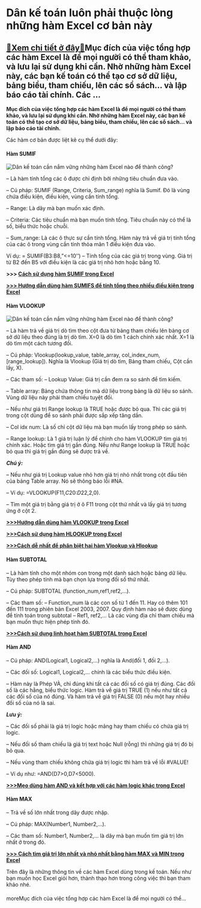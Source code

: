 Dân kế toán luôn phải thuộc lòng những hàm Excel cơ bản này
===========================================================

[:gift:Xem chi tiết ở đây:gift:](https://hddtvn.com/dan-ke-toan-luon-phai-thuoc-long-nhung-ham-excel-co-ban-nay/)Mục đích của việc tổng hợp các hàm Excel là để mọi người có thể tham khảo, và lưu lại sử dụng khi cần. Nhờ những hàm Excel này, các bạn kế toán có thể tạo cơ sở dữ liệu, bảng biểu, tham chiếu, lên các sổ sách… và lập báo cáo tài chính. Các …
-------------------------------------------------------------------------------------------------------------------------------------------------------------------------------------------------------------------------------------------------

**Mục đích của việc tổng hợp các hàm Excel là để mọi người có thể tham khảo, và lưu lại sử dụng khi cần. Nhờ những hàm Excel này, các bạn kế toán có thể tạo cơ sở dữ liệu, bảng biểu, tham chiếu, lên các sổ sách… và lập báo cáo tài chính.**


Các hàm cơ bản được liệt kê cụ thể dưới đây:


#### **Hàm SUMIF**


![Dân kế toán cần nắm vững những hàm Excel nào để thành công?](https://hddtvn.com/wp-content/uploads/2021/01/cach-dung-ham-sumif-trong-excel-1.jpg "Dân kế toán cần nắm vững những hàm Excel nào để thành công?")


– Là hàm tính tổng các ô được chỉ định bởi những tiêu chuẩn đưa vào.


– Cú pháp: SUMIF (Range, Criteria, Sum\_range) nghĩa là Sumif. Đó là vùng chứa điều kiện, điều kiện, vùng cần tính tổng.


– Range: Là dãy mà bạn muốn xác định.


– Criteria: Các tiêu chuẩn mà bạn muốn tính tổng. Tiêu chuẩn này có thể là số, biểu thức hoặc chuỗi.


– Sum\_range: Là các ô thực sự cần tính tổng. Hàm này trả về giá trị tính tổng của các ô trong vùng cần tính thỏa mãn 1 điều kiện đưa vào.


Ví dụ: = SUMIF(B3:B8,”<=10’’) – Tính tổng của các giá trị trong vùng. Giá trị từ B2 đến B5 với điều kiện là các giá trị nhỏ hơn hoặc bằng 10.


**>>> [Cách sử dụng hàm SUMIF trong Excel](#)**


[**>>> Hướng dẫn dùng hàm SUMIFS để tính tổng theo nhiều điều kiện trong Excel**](#)


#### **Hàm VLOOKUP**


![Dân kế toán cần nắm vững những hàm Excel nào để thành công?](https://hddtvn.com/wp-content/uploads/2021/01/ham-vlookup-trong-excel-ke-toan-kho.png "Dân kế toán cần nắm vững những hàm Excel nào để thành công?")


– Là hàm trả về giá trị dò tìm theo cột đưa từ bảng tham chiếu lên bảng cơ sở dữ liệu theo đúng là trị dò tìm. X=0 là dò tìm 1 cách chính xác nhất. X=1 là dò tìm một cách tương đối.


– Cú pháp: Vlookup(lookup\_value, table\_array, col\_index\_num,[range\_lookup]). Nghĩa là Vlookup (Giá trị dò tìm, Bảng tham chiếu, Cột cần lấy, X).


– Các tham số: – Lookup Value: Giá trị cần đem ra so sánh để tìm kiếm.


– Table array: Bảng chứa thông tin mà dữ liệu trong bảng là dữ liệu so sánh. Vùng dữ liệu này phải tham chiếu tuyệt đối.


– Nếu như giá trị Range lookup là TRUE hoặc được bỏ qua. Thì các giá trị trong cột dùng để so sánh phải được sắp xếp tăng dần.


– Col idx num: Là số chỉ cột dữ liệu mà bạn muốn lấy trong phép so sánh.


– Range lookup: Là 1 giá trị luận lý để chỉnh cho hàm VLOOKUP tìm giá trị chính xác. Hoặc tìm giá trị gần đúng. Nếu như Range lookup là TRUE hoặc bỏ qua thì giá trị gần đúng sẽ được trả về.


***Chú ý:***


– Nếu như giá trị Lookup value nhỏ hơn giá trị nhỏ nhất trong cột đầu tiên của bảng Table array. Nó sẽ thông báo lỗi #NA.


– Ví dụ: =VLOOKUP(F11,$C$20:$D$22,2,0).


– Tìm một giá trị bằng giá trị ở ô F11 trong cột thứ nhất và lấy giá trị tương ứng ở cột 2.


[**>>>Hướng dẫn dùng hàm VLOOKUP trong Excel**](#)


[**>>>Cách sử dụng hàm HLOOKUP trong Excel**](#)


[**>>>Cách dễ nhất để phân biệt hai hàm Vlookup và Hlookup**](#)


#### **Hàm SUBTOTAL**


– Là hàm tính cho một nhóm con trong một danh sách hoặc bảng dữ liệu. Tùy theo phép tính mà bạn chọn lựa trong đối số thứ nhất.


– Cú pháp: SUBTOTAL (function\_num,ref1,ref2,…).


– Các tham số: – Function\_num là các con số từ 1 đến 11. Hay có thêm 101 đến 111 trong phiên bản Excel 2003, 2007. Quy định hàm nào sẽ được dùng để tính toán trong subtotal – Ref1, ref2,… Là các vùng địa chỉ tham chiếu mà bạn muốn thực hiện phép tính đó.


[**>>>Cách sử dụng linh hoạt hàm SUBTOTAL trong Excel**](#)


#### **Hàm AND**


– Cú pháp: AND(Logical1, Logical2,…) nghĩa là And(đối 1, đối 2,…).


– Các đối số: Logical1, Logical2,… chính là các biểu thức điều kiện.


– Hàm này là Phép VÀ, chỉ đúng khi tất cả các đối số có giá trị đúng. Các đối số là các hằng, biểu thức logic. Hàm trả về giá trị TRUE (1) nếu như tất cả các đối số của nó đúng. Và hàm trả về giá trị FALSE (0) nếu một hay nhiều đối số của nó là sai.


***Lưu ý:***


– Các đối số phải là giá trị logic hoặc mảng hay tham chiếu có chứa giá trị logic.


– Nếu đối số tham chiếu là giá trị text hoặc Null (rỗng) thì những giá trị đó bị bỏ qua.


– Nếu vùng tham chiếu không chứa giá trị logic thì hàm trả về lỗi #VALUE!


– Ví dụ như: =AND(D7>0,D7<5000).


[**>>>Mẹo dùng hàm AND và kết hợp với các hàm logic khác trong Excel**](#)


#### **Hàm MAX**


– Trả về số lớn nhất trong dãy được nhập.


– Cú pháp: MAX(Number1, Number2,…).


– Các tham số: Number1, Number2,… là dãy mà bạn muốn tìm giá trị lớn nhất ở trong đó.


[**>>> Cách tìm giá trị lớn nhất và nhỏ nhất bằng hàm MAX và MIN trong Excel**](#)


Trên đây là những thông tin về các hàm Excel dùng trong kế toán. Nếu như bạn muốn học Excel giỏi hơn, thành thạo hơn trong công việc thì bạn tham khảo nhé.


#### 


moreMục đích của việc tổng hợp các hàm Excel là để mọi người có thể…

